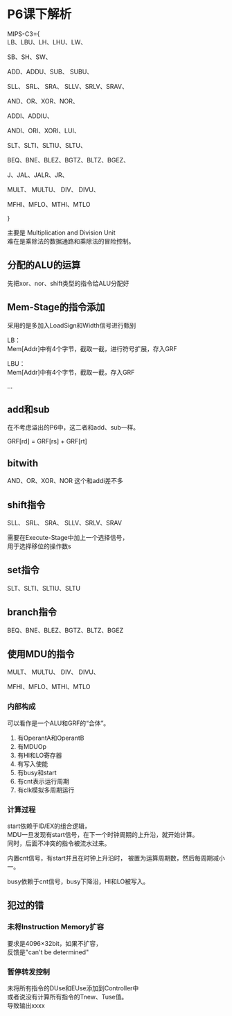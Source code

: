 # P6课下解析

MIPS-C3={  
LB、LBU、LH、LHU、LW、  

SB、SH、SW、  

ADD、ADDU、SUB、 SUBU、  

SLL、 SRL、 SRA、 SLLV、SRLV、SRAV、  

AND、OR、XOR、NOR、  

ADDI、ADDIU、

ANDI、ORI、XORI、LUI、 

SLT、SLTI、SLTIU、SLTU、

BEQ、BNE、BLEZ、BGTZ、BLTZ、BGEZ、

J、JAL、JALR、JR、  

MULT、 MULTU、 DIV、 DIVU、

MFHI、MFLO、MTHI、MTLO

}

主要是 Multiplication and Division Unit  
难在是乘除法的数据通路和乘除法的冒险控制。

## 分配的ALU的运算

先把xor、nor、shift类型的指令给ALU分配好

## Mem-Stage的指令添加

采用的是多加入LoadSign和Width信号进行甄别

LB：  
Mem[Addr]中有4个字节，截取一截，进行符号扩展，存入GRF

LBU：  
Mem[Addr]中有4个字节，截取一截，存入GRF

...

## add和sub

在不考虑溢出的P6中，这二者和add、sub一样。

GRF[rd] = GRF[rs] + GRF[rt]

## bitwith

AND、OR、XOR、NOR
这个和addi差不多

## shift指令

SLL、 SRL、 SRA、 SLLV、SRLV、SRAV

需要在Execute-Stage中加上一个选择信号，  
用于选择移位的操作数s

## set指令

SLT、SLTI、SLTIU、SLTU

## branch指令

BEQ、BNE、BLEZ、BGTZ、BLTZ、BGEZ

## 使用MDU的指令

MULT、 MULTU、 DIV、 DIVU、

MFHI、MFLO、MTHI、MTLO


### 内部构成

可以看作是一个ALU和GRF的“合体”。  
1. 有OperantA和OperantB
2. 有MDUOp
3. 有HI和LO寄存器
4. 有写入使能
5. 有busy和start
6. 有cnt表示运行周期
7. 有clk模拟多周期运行

### 计算过程

start依赖于ID/EX的组合逻辑，  
MDU一旦发现有start信号，在下一个时钟周期的上升沿，就开始计算。  
同时，后面不冲突的指令被流水过来。

内置cnt信号，有start并且在时钟上升沿时，
被置为运算周期数，然后每周期减小一。

busy依赖于cnt信号，busy下降沿，HI和LO被写入。

## 犯过的错

### 未将Instruction Memory扩容

要求是4096×32bit，如果不扩容，  
反馈是"can't be determined"

### 暂停转发控制

未将所有指令的DUse和EUse添加到Controller中  
或者说没有计算所有指令的Tnew、Tuse值。  
导致输出xxxx
